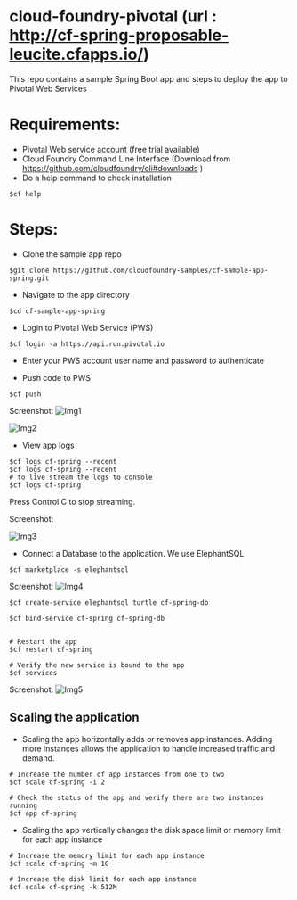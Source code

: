 # cloud-foundry-pivotal (url : http://cf-spring-proposable-leucite.cfapps.io/)
This repo contains a sample Spring Boot app and steps to deploy the app to Pivotal Web Services


# Requirements:
* Pivotal Web service account (free trial available)
* Cloud Foundry Command Line Interface (Download from https://github.com/cloudfoundry/cli#downloads )
* Do a help command to check installation
```
$cf help
```

# Steps:
* Clone the sample app repo 
```
$git clone https://github.com/cloudfoundry-samples/cf-sample-app-spring.git
```
* Navigate to the app directory
```
$cd cf-sample-app-spring
```

* Login to Pivotal Web Service (PWS)
```
$cf login -a https://api.run.pivotal.io
```

* Enter your PWS account user name and password to authenticate

* Push code to PWS
```
$cf push
```
Screenshot: 
![Img1](https://github.com/richabhatia20/cloud-foundry-pivotal/blob/master/img1.png)
 
![Img2](https://github.com/richabhatia20/cloud-foundry-pivotal/blob/master/img2.png)


* View app logs
```
$cf logs cf-spring --recent
$cf logs cf-spring --recent
# to live stream the logs to console
$cf logs cf-spring  
```
Press Control C to stop streaming.

Screenshot:

![Img3](https://github.com/richabhatia20/cloud-foundry-pivotal/blob/master/img3_new.png)

* Connect a Database to the application. We use ElephantSQL
```
$cf marketplace -s elephantsql
```
Screenshot: 
![Img4](https://github.com/richabhatia20/cloud-foundry-pivotal/blob/master/img4.png)

```
$cf create-service elephantsql turtle cf-spring-db

$cf bind-service cf-spring cf-spring-db


# Restart the app
$cf restart cf-spring

# Verify the new service is bound to the app
$cf services
```
Screenshot: 
![Img5](https://github.com/richabhatia20/cloud-foundry-pivotal/blob/master/img5.png)


## Scaling the application
* Scaling the app horizontally adds or removes app instances. Adding more instances allows the application to handle increased traffic and demand.

```
# Increase the number of app instances from one to two
$cf scale cf-spring -i 2

# Check the status of the app and verify there are two instances running
$cf app cf-spring
```

* Scaling the app vertically changes the disk space limit or memory limit for each app instance

```
# Increase the memory limit for each app instance
$cf scale cf-spring -m 1G

# Increase the disk limit for each app instance
$cf scale cf-spring -k 512M
```
